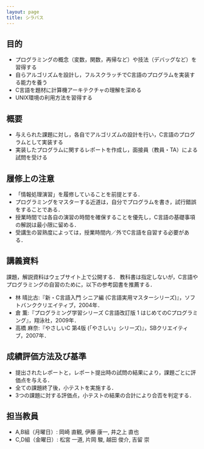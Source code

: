 ```yaml
---
layout: page
title: シラバス
---
```


## 目的

+ プログラミングの概念（変数，関数，再帰など）や技法（デバッグなど）を習得する
+ 自らアルゴリズムを設計し，フルスクラッチでC言語のプログラムを実装する能力を養う
+ C言語を題材に計算機アーキテクチャの理解を深める
+ UNIX環境の利用方法を習得する

## 概要

+ 与えられた課題に対し，各自でアルゴリズムの設計を行い，C言語のプログラムとして実装する
+ 実装したプログラムに関するレポートを作成し，面接員（教員・TA）による試問を受ける

## 履修上の注意

+ 「情報処理演習」を履修していることを前提とする．
+ プログラミングをマスターする近道は，自分でプログラムを書き，試行錯誤をすることである．
+ 授業時間では各自の演習の時間を確保することを優先し，C言語の基礎事項の解説は最小限に留める．
+ 受講生の習熟度によっては，授業時間内／外でC言語を自習する必要がある．

## 講義資料

課題，解説資料はウェブサイト上で公開する．
教科書は指定しないが，C言語やプログラミングの自習のために，以下の参考図書を推薦する．

+ 林 晴比古:『新・C言語入門 シニア編 (C言語実用マスターシリーズ)』，ソフトバンククリエイティブ，2004年．
+ 倉 薫:『プログラミング学習シリーズ C言語改訂版 1 はじめてのCプログラミング』，翔泳社，2009年．
+ 高橋 麻奈:『やさしいC 第4版 (「やさしい」シリーズ)』，SBクリエイティブ，2007年．

## 成績評価方法及び基準

+ 提出されたレポートと，レポート提出時の試問の結果により，課題ごとに評価点を与える．
+ 全ての課題終了後，小テストを実施する．
+ 3つの課題に対する評価点，小テストの結果の合計により合否を判定する．

## 担当教員

+ A,B組（月曜日）: 岡崎 直観, 伊藤 康一, 井之上 直也
+ C,D組（金曜日）: 松宮 一道, 片岡 駿, 越田 俊介, 吉留 崇
